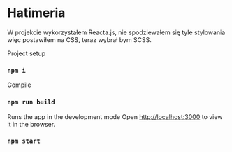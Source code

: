 # Hatimeria

W projekcie wykorzystałem Reacta.js, nie spodziewałem się tyle stylowania więc postawiłem na CSS, teraz wybrał bym SCSS.

Project setup
### `npm i`

Compile
### `npm run build`

Runs the app in the development mode
Open [http://localhost:3000](http://localhost:3000) to view it in the browser.
### `npm start`
